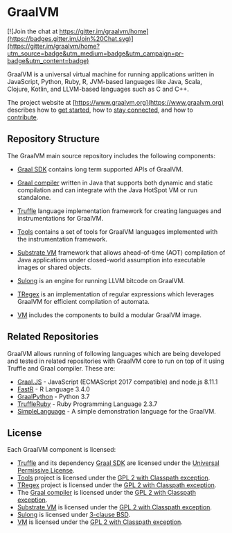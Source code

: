 # GraalVM

[![Join the chat at https://gitter.im/graalvm/home](https://badges.gitter.im/Join%20Chat.svg)](https://gitter.im/graalvm/home?utm_source=badge&utm_medium=badge&utm_campaign=pr-badge&utm_content=badge)

GraalVM is a universal virtual machine for running applications written in JavaScript, Python, Ruby, R, JVM-based languages like Java, Scala, Clojure, Kotlin, and LLVM-based languages such as C and C++.

The project website at [https://www.graalvm.org](https://www.graalvm.org) describes how to [get started](https://www.graalvm.org/docs/getting-started/), how to [stay connected](https://www.graalvm.org/community/), and how to [contribute](https://www.graalvm.org/community/contributors/).


## Repository Structure

The GraalVM main source repository includes the following components:

* [Graal SDK](sdk/README.md) contains long term supported APIs of GraalVM.

* [Graal compiler](compiler/README.md) written in Java that supports both dynamic and static compilation and can integrate with
the Java HotSpot VM or run standalone.

* [Truffle](truffle/README.md) language implementation framework for creating languages and instrumentations for GraalVM.

* [Tools](tools/README.md) contains a set of tools for GraalVM languages
implemented with the instrumentation framework.

* [Substrate VM](substratevm/README.md) framework that allows ahead-of-time (AOT)
compilation of Java applications under closed-world assumption into executable
images or shared objects.

* [Sulong](sulong/README.md) is an engine for running LLVM bitcode on GraalVM.

* [TRegex](regex/README.md) is an implementation of regular expressions which leverages GraalVM for efficient compilation of automata.

* [VM](vm/README.md) includes the components to build a modular GraalVM image.


## Related Repositories
GraalVM allows running of following languages which are being developed and tested in related repositories with GraalVM core to run on top of it using Truffle and Graal compiler. These are:
* [Graal.JS](https://github.com/graalvm/graaljs) - JavaScript (ECMAScript 2017 compatible) and node.js 8.11.1
* [FastR](https://github.com/oracle/fastr) - R Language 3.4.0
* [GraalPython](https://github.com/graalvm/graalpython) - Python 3.7
* [TruffleRuby](https://github.com/oracle/truffleruby/) - Ruby Programming Language 2.3.7
* [SimpleLanguage](https://github.com/graalvm/simplelanguage) - A simple demonstration language for the GraalVM.


## License

Each GraalVM component is licensed:
* [Truffle](/truffle/) and its dependency [Graal SDK](/sdk/) are licensed under the [Universal Permissive License](truffle/LICENSE.md).
* [Tools](/tools/) project is licensed under the [GPL 2 with Classpath exception](tools/LICENSE.GPL.md).
* [TRegex](/regex/) project is licensed under the [GPL 2 with Classpath exception](regex/LICENSE.GPL.md).
* The [Graal compiler](/compiler/) is licensed under the [GPL 2 with Classpath exception](compiler/LICENSE.md).
* [Substrate VM](/substratevm/) is licensed under the [GPL 2 with Classpath exception](substratevm/LICENSE.md).
* [Sulong](/sulong/) is licensed under [3-clause BSD](sulong/LICENSE).
* [VM](/vm/) is licensed under the [GPL 2 with Classpath exception](vm/GraalCE_license_3rd_party_license.txt).
